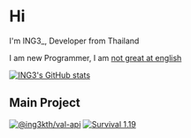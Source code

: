 # Hi

I'm ING3_, Developer from Thailand

I am new Programmer, I am [not great at english](https://translate.google.com/)

[![ING3's GitHub stats](https://github-readme-stats.vercel.app/api?username=KTNG-3&theme=tokyonight)](https://github.com/KTNG-3/KTNG-3)

## Main Project

[![@ing3kth/val-api](https://github-readme-stats.vercel.app/api/pin/?username=KTNG-3&repo=val-api&theme=tokyonight)](https://github.com/KTNG-3/val-api)
[![Survival 1.19](https://github-readme-stats.vercel.app/api/pin/?username=KTNG-3&repo=Ing-Project-Survival-1.19&theme=tokyonight)](https://github.com/KTNG-3/Ing-Project-Survival-1.19)

